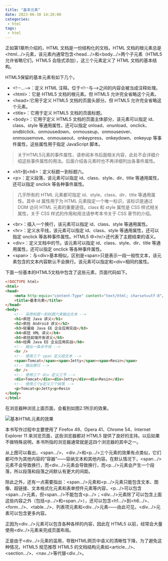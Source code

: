 ```yaml
---
title: "基本元素"
date: 2023-06-30 14:26:00
categories:
 - html
tags:
 - html
---
```


正如第1章所介绍的，HTML 文档是一份结构化的文档，HTML 文档的根元素总是\<html...\/\>元素，该元素内通常包含\<head...\/\>和\<body...\/\>两个子元素（HTML5 允许省略它们，HTML5 会隐式添加），这三个元素定义了 HTML 文档的基本结构。

HTML5保留的基本元素有如下几个。
* \<\!--...--\>：定义 HTML 注释。位于\<\!--与--\>之间的内容会被当成注释处理。
* \<html\>：它是 HTML5 文档的根元素。但 HTML5 允许完全省略这个元素。
* \<head\>:它用于定义 HTML5 文档的页面头部分。但 HTML5 允许完全省略这个元素。
* \<title\>：它用于定义 HTML5 文档的页面标题。
* \<body\>：它用于定义 HTML5 文档的页面主体部分，该元素可以指定 id、class、style 等通用属性，还可以指定 onload、onunload、onclick、ondblclick、onmousedown、onmouseup、onmouseover、onmousemove、onmouseout、onkeypress、onkeydown、onkeyup 等事件属性，这些属性用于指定 JavaScript 脚本。

> 关于HTML5元素的事件属性，请参阅本书后面相关内容，此处不会详细介绍这些事件属性的用法。后面介绍各元素时也不再详细列出各事件属性。

* \<h1\>到\<h6\>：定义标题一到标题六。
* \<p\>：定义段落，该元素可以指定 id、class、style、dir、title 等通用属性，还可以指定 onclick 等各种事件属性。

> 几乎所有的 HTML 元素都可指定 id、style、class、dir、title 等通用属性。其中 id 属性用于为 HTML 元素指定一个唯一标识，该标识是通过 DOM 访问 HTML 元素的重要途径。class 和 style 属性是 CSS 样式相关属性，关于 CSS 样式的作用和用法请参考本书关于 CSS 章节的介绍。

* \<br\>：插入一个换行，该元素可以指定 id、class、style 等通用属性。
* \<hr\>：定义水平线，该元素可以指定 id、class、style 等通用属性，还可以指定 onclick 等各种事件属性。HTML5 中\<hr\/\>还代表了主题结束的语义。
* \<div\>：定义文档中的节。该元素可以指定 id、class、style、dir、title 等通用属性，还可以指定 onclick 等各种事件属性。
* \<span\>：与\<div\>基本相似，区别是\<span\>只是表示一段一般性文本，该元素包含的文本内容默认不会换行。该元素可以指定和\<div\>相同的属性。

下面一份基本的HTML5文档中包含了这些元素，页面代码如下。

```html
<!DOCTYPE html>
<html>
<head>
    <meta http-equiv="content-Type" content="text/html; charset=utf-8"/>
    <title>基本元素</title>
</head>
<body>
    <!-- 采用标题一到标题六来输出文本 -->
    <h1>疯狂 Java 讲义</h1>
    <h2>疯狂 Android 讲义</h2>
    <h3>轻量级 Java EE 企业应用实战</h3>
    <h4>疯狂 XML 讲义</h4>
    <h5>疯狂前端开发讲义</h5>
    <h6>经典 Java EE 企业应用实战</h6>
    <!-- 输出一条水平线 -->
    <hr />
    <!-- 使用三个 span 定义段文本 -->
    <span>Tomcat</span><span>Jetty</span><span>Resin</span>
    <!-- 输出换行 -->
    <br />
    <!-- 使用三个 div 定义三节 -->
    <div>Tomcat</div><div>Jetty</div><div>Resin</div>
    <!-- 使用三个p定义三个段落 -->
    <p>Tomcat<p>Jetty<p>Resin
</body>
</html>
```

在浏览器种浏览上面页面，会看到如图2.1所示的效果。

![基本HTML元素的效果](/基本HTML元素的效果.png '基本HTML元素的效果')

本书写作过程中主要使用了 Firefox 49、Opera 41、Chrome 54、Internet Explorer 11 来浏览页面，这些浏览器都对 HTML5 提供了良好的支持。以后如果不做特殊说明，本书所指的浏览器通常就是这四个浏览器的其中之一。

从上图可以看出，\<span...\/\>、\<div..\/\>和\<p...\/\>三个元素的效果有点类似，它们都可作为其他内容的“容器”——容纳文本和其他内容。在默认情况下，\<span...\/\>元素不会导致换行，而\<div...\/\>元素会导致换行，而\<p...\/\>元素会产生一个段落，所以段落和段落之间默认有更大的间距。

除此之外，还有一点需要指出：\<span...\/\>元素和\<p...\/\>元素只能包含文本、图像、超链接、文本格式化元素和表单控件元素等内容，\<p...\/\>可以包含\<span...\/\>元素，但\<span...\/\>不能包含\<p...\/\>；\<div...\/\>元素除了可以包含上面这些内容之外（包括\<p...\/\>和\<span..\/\>），还可以包含\<h1...\/\>到\<h6...\/\>、\<form...\/\>、\<table...\/\>、列表项元素和\<div...\/\>元素——由此可见，\<div...\/\>元素可以包含更多内容。

正因为\<div...\/\>元素可以包含各种各样的内容，因此在 HTML5 以前，经常会大量使用\<div..\/\>元素来完成页面布局。

正是由于\<div...\/\>元素的滥用，导致HTML网页中语义的清晰性下降，为了避免这种情况，HTML5 规范推荐 HTML5 的文档结构元素如\<article...\/\>、\<section...\/\>、\<nav..\/\>等代替\<div..\/\>。